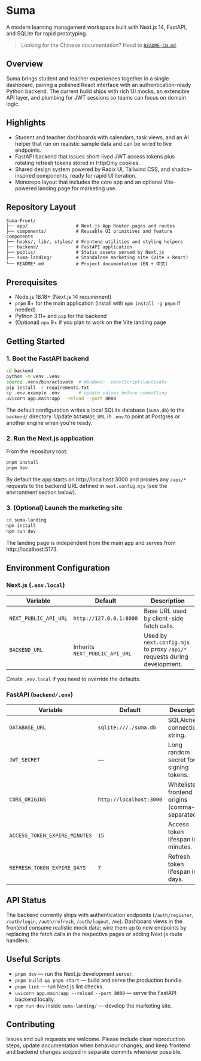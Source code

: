 # Suma

A modern learning management workspace built with Next.js 14, FastAPI, and SQLite for rapid prototyping.

> Looking for the Chinese documentation? Head to [`README-CN.md`](README-CN.md).

## Overview
Suma brings student and teacher experiences together in a single dashboard, pairing a polished React interface with an authentication-ready Python backend. The current build ships with rich UI mocks, an extensible API layer, and plumbing for JWT sessions so teams can focus on domain logic.

## Highlights
- Student and teacher dashboards with calendars, task views, and an AI helper that run on realistic sample data and can be wired to live endpoints.
- FastAPI backend that issues short-lived JWT access tokens plus rotating refresh tokens stored in HttpOnly cookies.
- Shared design system powered by Radix UI, Tailwind CSS, and shadcn-inspired components, ready for rapid UI iteration.
- Monorepo layout that includes the core app and an optional Vite-powered landing page for marketing use.

## Repository Layout
```
Suma-Front/
├── app/                  # Next.js App Router pages and routes
├── components/           # Reusable UI primitives and feature components
├── hooks/, lib/, styles/ # Frontend utilities and styling helpers
├── backend/              # FastAPI application
├── public/               # Static assets served by Next.js
├── suma-landing/         # Standalone marketing site (Vite + React)
└── README*.md            # Project documentation (EN + 中文)
```

## Prerequisites
- Node.js 18.18+ (Next.js 14 requirement)
- `pnpm` 8+ for the main application (install with `npm install -g pnpm` if needed)
- Python 3.11+ and `pip` for the backend
- (Optional) `npm` 9+ if you plan to work on the Vite landing page

## Getting Started

### 1. Boot the FastAPI backend
```bash
cd backend
python -m venv .venv
source .venv/bin/activate  # Windows: .venv\Scripts\activate
pip install -r requirements.txt
cp .env.example .env       # update values before committing
uvicorn app.main:app --reload --port 8000
```
The default configuration writes a local SQLite database (`suma.db`) to the `backend/` directory. Update `DATABASE_URL` in `.env` to point at Postgres or another engine when you're ready.

### 2. Run the Next.js application
From the repository root:

```bash
pnpm install
pnpm dev
```

By default the app starts on http://localhost:3000 and proxies any `/api/*` requests to the backend URL defined in `next.config.mjs` (see the environment section below).

### 3. (Optional) Launch the marketing site
```bash
cd suma-landing
npm install
npm run dev
```
The landing page is independent from the main app and serves from http://localhost:5173.

## Environment Configuration

### Next.js (`.env.local`)
| Variable | Default | Description |
| --- | --- | --- |
| `NEXT_PUBLIC_API_URL` | `http://127.0.0.1:8000` | Base URL used by client-side fetch calls. |
| `BACKEND_URL` | Inherits `NEXT_PUBLIC_API_URL` | Used by `next.config.mjs` to proxy `/api/*` requests during development. |

Create `.env.local` if you need to override the defaults.

### FastAPI (`backend/.env`)
| Variable | Default | Description |
| --- | --- | --- |
| `DATABASE_URL` | `sqlite:///./suma.db` | SQLAlchemy connection string. |
| `JWT_SECRET` | — | Long random secret for signing tokens. |
| `CORS_ORIGINS` | `http://localhost:3000` | Whitelisted frontend origins (comma-separated). |
| `ACCESS_TOKEN_EXPIRE_MINUTES` | `15` | Access token lifespan in minutes. |
| `REFRESH_TOKEN_EXPIRE_DAYS` | `7` | Refresh token lifespan in days. |

## API Status
The backend currently ships with authentication endpoints (`/auth/register`, `/auth/login`, `/auth/refresh`, `/auth/logout`, `/me`). Dashboard views in the frontend consume realistic mock data; wire them up to new endpoints by replacing the fetch calls in the respective pages or adding Next.js route handlers.

## Useful Scripts
- `pnpm dev` — run the Next.js development server.
- `pnpm build && pnpm start` — build and serve the production bundle.
- `pnpm lint` — run Next.js lint checks.
- `uvicorn app.main:app --reload --port 8000` — serve the FastAPI backend locally.
- `npm run dev` inside `suma-landing/` — develop the marketing site.

## Contributing
Issues and pull requests are welcome. Please include clear reproduction steps, update documentation when behaviour changes, and keep frontend and backend changes scoped in separate commits whenever possible.
